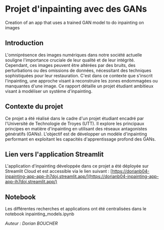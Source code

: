 # Projet d'inpainting avec des GANs
Creation of an app that uses a trained GAN model to do inpainting on images

## Introduction
L'omniprésence des images numériques dans notre société actuelle souligne l'importance cruciale de leur qualité et de leur intégrité. Cependant, ces images peuvent être altérées par des bruits, des perturbations ou des omissions de données, nécessitant des techniques sophistiquées pour leur restauration. C'est dans ce contexte que s'inscrit l'inpainting, une approche visant à reconstruire les zones endommagées ou manquantes d'une image. Ce rapport détaille un projet étudiant ambitieux visant à modéliser un système d'inpainting.

## Contexte du projet
Ce projet a été réalisé dans le cadre d'un projet étudiant encadré par l'Université de Technologie de Troyes (UTT). Il explore les principaux principes en matière d'inpainting en utilisant des réseaux antagonistes génératifs (GANs). L'objectif est de développer un modèle d'inpainting performant en exploitant les capacités d'apprentissage profond des GANs.

## Lien vers l'application Streamlit
L'application d'inpainting développée dans ce projet a été déployée sur Streamlit Cloud et est accessible via le lien suivant : [https://dorianb04-inpainting-app-app-ih7doj.streamlit.app/](https://dorianb04-inpainting-app-app-ih7doj.streamlit.app/)

## Notebook
Les différentes recherches et applications ont été centralisées dans le notebook inpainting_models.ipynb

*Auteur : Dorian BOUCHER*


